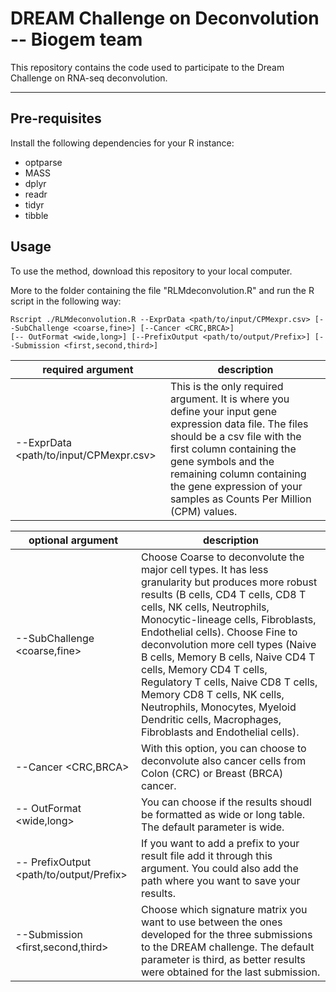 [//]: # (Title: Description Deconvolution method - Biogem team)  
[//]: # (Author: Gianni Monaco)  
[//]: # (Date: March 18, 2022) 



# DREAM Challenge on Deconvolution -- Biogem team

This repository contains the code used to participate to the Dream Challenge on RNA-seq deconvolution. 


---
## Pre-requisites

Install the following dependencies for your R instance:

* optparse
* MASS
* dplyr
* readr
* tidyr
* tibble 


## Usage

To use the method, download this repository to your local computer. 

More to the folder containing the file "RLMdeconvolution.R" and run the R script in the following way:

```
Rscript ./RLMdeconvolution.R --ExprData <path/to/input/CPMexpr.csv> [--SubChallenge <coarse,fine>] [--Cancer <CRC,BRCA>]
[-- OutFormat <wide,long>] [--PrefixOutput <path/to/output/Prefix>] [--Submission <first,second,third>]
```

required argument|description
---|---
--ExprData <path/to/input/CPMexpr.csv> | This is the only required argument. It is where you define your input gene expression data file. The files should be a csv file with the first column containing the gene symbols and the remaining column containing the gene expression of your samples as Counts Per Million (CPM) values.


optional argument|description
---|---
--SubChallenge <coarse,fine> | Choose Coarse to deconvolute the major cell types. It has less granularity but produces more robust results (B cells, CD4 T cells, CD8 T cells, NK cells, Neutrophils, Monocytic-lineage cells, Fibroblasts, Endothelial cells). Choose Fine to deconvolution more cell types (Naive B cells, Memory B cells, Naive CD4 T cells, Memory CD4 T cells, Regulatory T cells, Naive CD8 T cells, Memory CD8 T cells, NK cells, Neutrophils, Monocytes, Myeloid Dendritic cells, Macrophages, Fibroblasts and Endothelial cells).  
--Cancer <CRC,BRCA> | With this option, you can choose to deconvolute also cancer cells from Colon (CRC) or Breast (BRCA) cancer.  
-- OutFormat <wide,long> | You can choose if the results shoudl be formatted as wide or long table. The default parameter is wide.  
-- PrefixOutput <path/to/output/Prefix> | If you want to add a prefix to your result file add it through this argument. You could also add the path where you want to save your results.  
--Submission <first,second,third> |Choose which signature matrix you want to use between the ones developed for the three submissions to the DREAM challenge. The default parameter is third, as better results were obtained for the last submission.  


  




